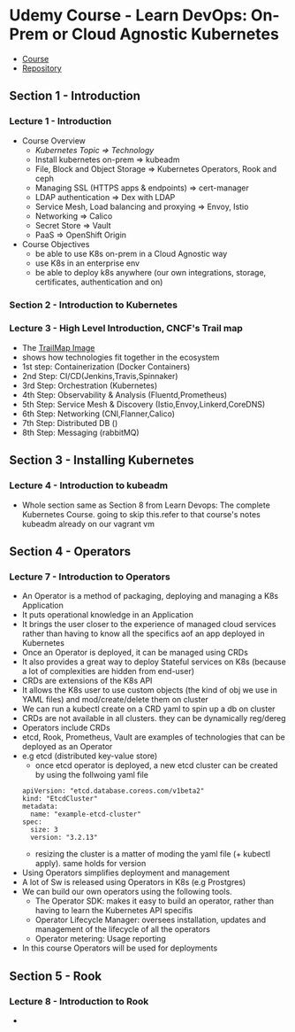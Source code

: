 # Udemy Course - Learn DevOps: On-Prem or Cloud Agnostic Kubernetes

* [Course](https://www.udemy.com/learn-devops-on-prem-or-cloud-agnostic-kubernetes/)
* [Repository](https://github.com/wardviaene/on-prem-or-cloud-agnostic-kubernetes/)

## Section 1 - Introduction

### Lecture 1 - Introduction

* Course Overview
	* *Kubernetes Topic => Technology*
	* Install kubernetes on-prem => kubeadm
	* File, Block and Object Storage => Kubernetes Operators, Rook and ceph
	* Managing SSL (HTTPS apps & endpoints) => cert-manager
	* LDAP authentication => Dex with LDAP
	* Service Mesh, Load balancing and proxying => Envoy, Istio
	* Networking => Calico
	* Secret Store => Vault
	* PaaS => OpenShift Origin
* Course Objectives
	* be able to use K8s on-prem in a Cloud Agnostic way
	* use K8s in an enterprise env
	* be able to deploy k8s anywhere (our own integrations, storage, certificates, authentication and on)

### Section 2 - Introduction to Kubernetes

### Lecture 3 - High Level Introduction, CNCF's Trail map

* The [TrailMap Image](https://raw.githubusercontent.com/cncf/trailmap/master/CNCF_TrailMap_latest.png)
* shows how technologies fit together in the ecosystem
* 1st step: Containerization (Docker Containers)
* 2nd Step: CI/CD(Jenkins,Travis,Spinnaker)
* 3rd Step: Orchestration (Kubernetes)
* 4th Step: Observability & Analysis (Fluentd,Prometheus)
* 5th Step: Service Mesh & Discovery (Istio,Envoy,Linkerd,CoreDNS)
* 6th Step: Networking (CNI,Flanner,Calico)
* 7th Step: Distributed DB ()
* 8th Step: Messaging (rabbitMQ)

## Section 3 - Installing Kubernetes

### Lecture 4 - Introduction to kubeadm

* Whole section same as Section 8 from Learn Devops: The complete Kubernetes Course. going to skip this.refer to that course's notes kubeadm already on our vagrant vm

## Section 4 - Operators

### Lecture 7 - Introduction to Operators

* An Operator is a method of packaging, deploying and managing a K8s Application
* It puts operational knowledge in an Application
* It brings the user closer to the experience of managed cloud services rather than having to know all the specifics aof an app deployed in Kubernetes
* Once an Operator is deployed, it can be managed using CRDs
* It also provides a great way to deploy Stateful services on K8s (because a lot of complexities are hidden from end-user)
* CRDs are extensions of the K8s API
* It allows the K8s user to use custom objects (the kind of obj we use in YAML files) and mod/create/delete them on cluster
* We can run a kubectl create on a CRD yaml to spin up a db on cluster
* CRDs are not available in all clusters. they can be dynamically reg/dereg
* Operators include CRDs
* etcd, Rook, Prometheus, Vault are examples of technologies that can be deployed as an Operator
* e.g etcd (distributed key-value store)
	* once etcd operator is deployed, a new etcd cluster can be created by using the follwoing yaml file
	```
	apiVersion: "etcd.database.coreos.com/v1beta2"
	kind: "EtcdCluster"
	metadata:
	  name: "example-etcd-cluster"
	spec:
	  size: 3
	  version: "3.2.13"
	```
	* resizing the cluster is a matter of moding the yaml file (+ kubectl apply). same holds for version
* Using Operators simplifies deployment and management
* A lot of Sw is released using Operators in K8s (e.g Prostgres)
* We can build our own operators using the following tools.
	* The Operator SDK: makes it easy to build an operator, rather than having to learn the Kubernetes API specifis
	* Operator Lifecycle Manager: oversees installation, updates and management of the lifecycle of all the operators
	* Operator metering: Usage reporting
* In this course Operators will be used for deployments

## Section 5 - Rook

### Lecture 8 - Introduction to Rook

* 